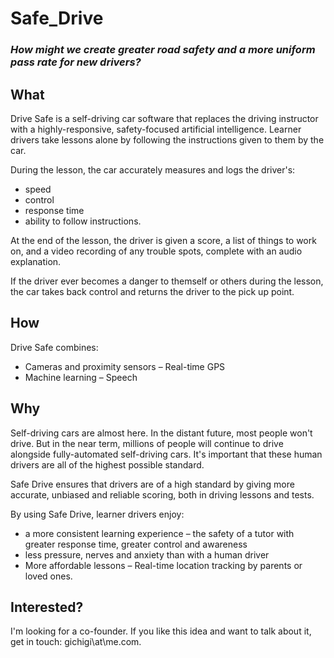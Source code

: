 # Safe_Drive

### _How might we create greater road safety and a more uniform pass rate for new drivers?_

## What
Drive Safe is a self-driving car software that replaces the driving instructor with a highly-responsive, safety-focused artificial intelligence. Learner drivers take lessons alone by following the instructions given to them by the car.

During the lesson, the car accurately measures and logs the driver's:
- speed
- control
- response time
- ability to follow instructions.

At the end of the lesson, the driver is given a score, a list of things to work on, and a video recording of any trouble spots, complete with an audio explanation. 

If the driver ever becomes a danger to themself or others during the lesson, the car takes back control and returns the driver to the pick up point. 

## How
Drive Safe combines:
- Cameras and proximity sensors 
– Real-time GPS
- Machine learning
– Speech

## Why
Self-driving cars are almost here. In the distant future, most people won't drive. But in the near term, millions of people will continue to drive alongside fully-automated self-driving cars. It's important that these human drivers are all of the highest possible standard. 

Safe Drive ensures that drivers are of a high standard by giving more accurate, unbiased and reliable scoring, both in driving lessons and tests.

By using Safe Drive, learner drivers enjoy:
- a more consistent learning experience 
– the safety of a tutor with greater response time, greater control and awareness
- less pressure, nerves and anxiety than with a human driver
- More affordable lessons
– Real-time location tracking by parents or loved ones. 

## Interested?
I'm looking for a co-founder. If you like this idea and want to talk about it, get in touch: gichigi\at\me.com.
